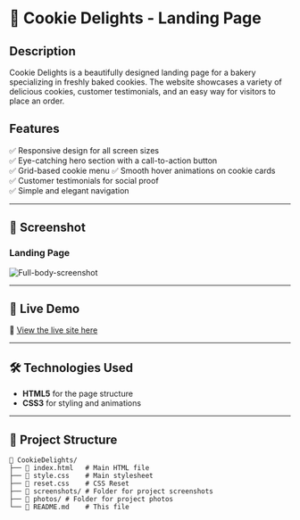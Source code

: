 # 🍪 Cookie Delights - Landing Page  

## **Description**  
Cookie Delights is a beautifully designed landing page for a bakery specializing in freshly baked cookies. The website showcases a variety of delicious cookies, customer testimonials, and an easy way for visitors to place an order.  

## **Features**  
✅ Responsive design for all screen sizes  
✅ Eye-catching hero section with a call-to-action button  
✅ Grid-based cookie menu 
✅ Smooth hover animations on cookie cards  
✅ Customer testimonials for social proof  
✅ Simple and elegant navigation  

---

## **📸 Screenshot**  

### **Landing Page**  
![Full-body-screenshot](yourbestdream.github.io_tum-web-lab2_.png)

---

## **🚀 Live Demo**  
🔗 [View the live site here](https://yourbestdream.github.io/tum-web-lab2/)  

---

## **🛠️ Technologies Used**  
- **HTML5** for the page structure  
- **CSS3** for styling and animations   

---

## **📂 Project Structure**  
```
📁 CookieDelights/
├── 📄 index.html   # Main HTML file
├── 📄 style.css    # Main stylesheet
├── 📄 reset.css    # CSS Reset
├── 📂 screenshots/ # Folder for project screenshots
├── 📂 photos/ # Folder for project photos
└── 📄 README.md    # This file
```
